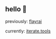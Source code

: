 ## hello 👋

previously: [flayrai](https://github.com/flayrai)

currently: [iterate.tools](https://github.com/iteratedottools)
